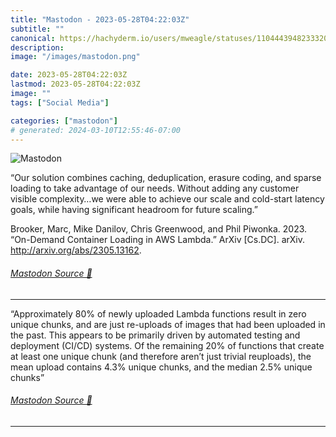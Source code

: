```yaml
---
title: "Mastodon - 2023-05-28T04:22:03Z"
subtitle: ""
canonical: https://hachyderm.io/users/mweagle/statuses/110444394823332000
description:
image: "/images/mastodon.png"

date: 2023-05-28T04:22:03Z
lastmod: 2023-05-28T04:22:03Z
image: ""
tags: ["Social Media"]

categories: ["mastodon"]
# generated: 2024-03-10T12:55:46-07:00
---
```

![Mastodon](/images/mastodon.png)

<p>“Our solution combines caching, deduplication, erasure coding, and sparse loading to take advantage of our needs. Without adding any customer visible complexity…we were able to achieve our scale and cold-start latency goals, while having significant headroom for future scaling.”</p><p>Brooker, Marc, Mike Danilov, Chris Greenwood, and Phil Piwonka. 2023. “On-Demand Container Loading in AWS Lambda.” ArXiv [Cs.DC]. arXiv. <a href="http://arxiv.org/abs/2305.13162" target="_blank" rel="nofollow noopener noreferrer" translate="no"><span class="invisible">http://</span><span class="">arxiv.org/abs/2305.13162</span><span class="invisible"></span></a>.</p>


###### [Mastodon Source 🐘](https://hachyderm.io/@mweagle/110444394823332000)

___

<p>“Approximately 80% of newly uploaded Lambda functions result in zero unique chunks, and are just re-uploads of images that had been uploaded in the past. This appears to be primarily driven by automated testing and deployment (CI/CD) systems. Of the remaining 20% of functions that create at least one unique chunk (and therefore aren’t just trivial reuploads), the mean upload contains 4.3% unique chunks, and the median 2.5% unique chunks”</p>


###### [Mastodon Source 🐘](https://hachyderm.io/@mweagle/110444409849007020)

___
